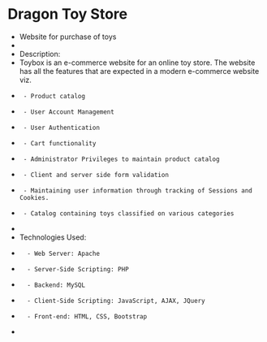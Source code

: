 # Dragon Toy Store
+ Website for purchase of toys
+ 
+ Description:
+   Toybox is an e-commerce website for an online toy store. The website has all the features that are expected in a modern e-commerce website viz.
+      - Product catalog
+      - User Account Management
+      - User Authentication
+      - Cart functionality
+      - Administrator Privileges to maintain product catalog
+      - Client and server side form validation
+      - Maintaining user information through tracking of Sessions and Cookies. 
+      - Catalog containing toys classified on various categories
+
+ Technologies Used:
+       - Web Server: Apache
+       - Server-Side Scripting: PHP
+       - Backend: MySQL
+       - Client-Side Scripting: JavaScript, AJAX, JQuery
+       - Front-end: HTML, CSS, Bootstrap
+
